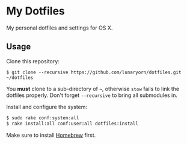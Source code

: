 My Dotfiles
===========

My personal dotfiles and settings for OS X.

Usage
-----

Clone this repository:

```console
$ git clone --recursive https://github.com/lunaryorn/dotfiles.git ~/dotfiles
```

You **must** clone to a sub-directory of `~`, otherwise `stow` fails to link the
dotfiles properly.  Don't forget `--recursive` to bring all submodules in.

Install and configure the system:

```sh
$ sudo rake conf:system:all
$ rake install:all conf:user:all dotfiles:install
```

Make sure to install [Homebrew][] first.

[Homebrew]: http://brew.sh

